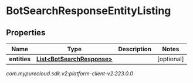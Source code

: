 # BotSearchResponseEntityListing


## Properties

| Name | Type | Description | Notes |
| ------------ | ------------- | ------------- | ------------- |
| **entities** | [**List&lt;BotSearchResponse&gt;**](BotSearchResponse) |  |  [optional] |




_com.mypurecloud.sdk.v2:platform-client-v2:223.0.0_
